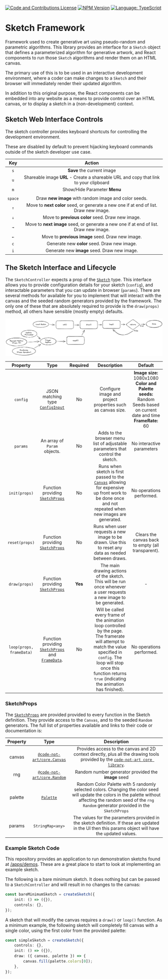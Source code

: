 [![Code and Contributions License](https://img.shields.io/github/license/code-not-art/sketch?color=%230bd611&style=for-the-badge)](https://github.com/code-not-art/sketch/blob/main/LICENSE) [![NPM Version](https://img.shields.io/npm/v/@code-not-art/sketch?color=%23cb3837&style=for-the-badge&logo=npm)](https://www.npmjs.com/package/@code-not-art/sketch) [![Language: TypeScript](https://img.shields.io/badge/language-typescript-blue.svg?style=for-the-badge&logo=typescript)](https://www.typescriptlang.org/)

# Sketch Framework

Framework used to create generative art using pseudo-random and parametric algorithms. This library provides an interface for a `Sketch` object that defines a parameterized algorithm for generative artwork, and React components to run those `Sketch` algorithms and render them on an HTML canvas.

The primary use of this is to be used in an interactive development environment, where a coder can make changes to a `Sketch` and their browser will immediately render their updated algorithm.

In addition to this original purpose, the React components can be embedded into any website as a means to provide control over an HTML canvas, or to display a sketch in a (non-development) context.

## Sketch Web Interface Controls

The sketch controller provides keyboard shortcuts for controlling the development environment.

These are disabled by default to prevent hijacking keyboard commands outside of the sketch developer use case.

| **Key** |                                      **Action**                                       |
| :-----: | :-----------------------------------------------------------------------------------: |
|   `s`   |                              **Save** the current image                               |
|   `u`   | Shareable image **URL** - Create a shareable URL and copy that link to your clipboard |
|   `m`   |                             Show/Hide Parameter **Menu**                              |
|         |                                                                                       |
| `space` |                 Draw **new image** with random image and color seeds.                 |
|   `↑`   | Move to **next color** seed, or generate a new one if at end of list. Draw new image. |
|   `↓`   |                   Move to **previous color** seed. Draw new image.                    |
|   `→`   | Move to **next image** seed, or generate a new one if at end of list. Draw new image. |
|   `←`   |                   Move to **previous image** seed. Draw new image.                    |
|   `c`   |                     Generate new **color** seed. Draw new image.                      |
|   `i`   |                     Generate new **image** seed. Draw new image.                      |

## The Sketch Interface and Lifecycle

The `SketchController` expects a prop of the [`Sketch`](src/sketch/Sketch.ts) type. This interface allows you to provide configuration details for your sketch (`config`), and interactable parameters that you can update in browser (`params`). There are several methods for available for you to implement that will interact with the canvas and the seeded random generators provided by the framework. The only one of these that are absolutely required to provide is the `draw(props)` method, all others have sensible (mostly empty) defaults.

![Sketch lifecycle function sequence diagram](./resources/sketch-lifecycle.png)

|       **Property**       |                                                 **Type**                                                  | **Required** |                                                                                                               **Description**                                                                                                               |                                                              **Default**                                                              |
| :----------------------: | :-------------------------------------------------------------------------------------------------------: | :----------: | :-----------------------------------------------------------------------------------------------------------------------------------------------------------------------------------------------------------------------------------------: | :-----------------------------------------------------------------------------------------------------------------------------------: |
|         `config`         |                         JSON matching type [`ConfigInput`](src/sketch/Config.ts)                          |      No      |                                                                                         Configure image and project properties such as canvas size.                                                                                         | <b>Image size:</b> 1080x1080<br/><b>Color and Palette seeds:</b> Random Seeds based on current date and time<br/><b>FrameRate:</b> 60 |
|         `params`         |                                       An array of `Param` objects.                                        |      No      |                                                                               Adds to the browser menu list of adjustable parameters that control the sketch.                                                                               |                                                       No interactive parameters                                                       |
|      `init(props)`       |                       Function providing [`SketchProps`](src/sketch/SketchProps.ts)                       |      No      |         Runs when sketch is first passed to the [`Canvas`](https://github.com/code-not-art/core/blob/main/src/canvas/index.ts) allowing for expensive up front work to be done once and not repeated when new images are generated.         |                                                       No operations performed.                                                        |
|      `reset(props)`      |                       Function providing [`SketchProps`](src/sketch/SketchProps.ts)                       |      No      |                                                                    Runs when user requests a new image to be drawn. Use this to reset any data as needed between draws.                                                                     |                                          Clears the canvas back to empty (all transparent).                                           |
|      `draw(props)`       |                       Function providing [`SketchProps`](src/sketch/SketchProps.ts)                       |   **Yes**    |                                                             The main drawing actions of the sketch. This will be run once whenever a user requests a new image to be generated.                                                             |                                                                   -                                                                   |
| `loop(props, frameData)` | Function providing [`SketchProps`](src/sketch/SketchProps.ts) and [`FrameData`](src/sketch/FrameData.ts). |      No      | Will be called every frame of the animation loop controlled by the page. The framerate will attempt to match the value specified in `config`. The loop will stop once this function returns `true` (indicating the animation has finished). |                                                       No operations performed.                                                        |

### SketchProps

The [`SketchProps`](src/sketch/SketchProps.ts) are provided provided to every function in the Sketch definition. They provide access to the `Canvas`, and to the seeded `Random` generators. The full list of properties available and links to their code or documentation is:

| **Property** |                                             **Type**                                              |                                                                                                   **Description**                                                                                                   |
| :----------: | :-----------------------------------------------------------------------------------------------: | :-----------------------------------------------------------------------------------------------------------------------------------------------------------------------------------------------------------------: |
|    canvas    | [`@code-not-art/core.Canvas`](https://github.com/code-not-art/core/blob/main/src/canvas/index.ts) |                       Provides access to the canvas and 2D context directly, plus all the drawing tools provided by the [`code-not-art core library`](https://github.com/code-not-art/core).                        |
|     rng      | [`@code-not-art/core.Random`](https://github.com/code-not-art/core/blob/main/src/random/index.ts) |                                                                                 Random number generator provided the **image** seed                                                                                 |
|   palette    |                             [`Palette`](src/sketch/Palette/index.ts)                              | Random Color Palette with 5 randomly selected colors. Changing the color seed will update the colors in the palette without affecting the random seed of the `rng` `Random` generator provided in the `SketchProps` |
|    params    |                                         `StringMap<any>`                                          |                                The values for the parameters provided in the sketch definition. If these are updated in the UI then this params object will have the updated values.                                |

### Example Sketch Code

This repository provides an application to run demonstration sketchs found at [/apps/demos](../../apps/demos/). These are a great place to start to look at implementing an example sketch.

The following is a bare minimum sketch. It does nothing but can be passed to a `SketchController` and will result in no changes to the canvas:

```ts
const bareMinimumSketch = createSketch({
	init: () => ({}),
	controls: {},
});
```

A sketch that will modify the canvas requires a `draw()` or `loop()` function. As a minimum example, the following sketch will completely fill canvas with a single color, using the first color from the provided palette:

```ts
const simpleSketch = createSketch({
	controls: {},
	init: () => ({}),
	draw: ({ canvas, palette }) => {
		canvas.fill(palette.colors[0]);
	},
});
```
